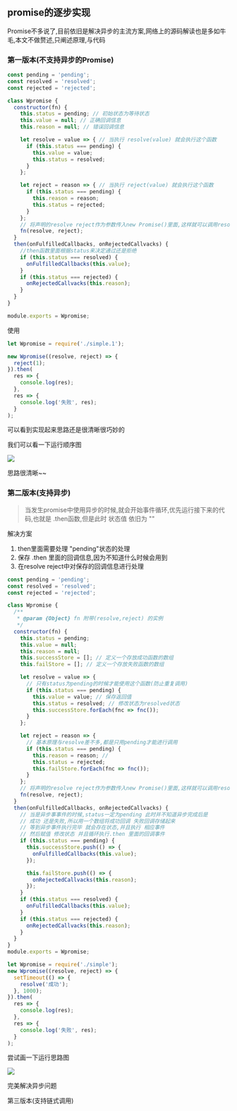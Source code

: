 ## promise的逐步实现

Promise不多说了,目前依旧是解决异步的主流方案,网络上的源码解读也是多如牛毛,本文不做赘述,只阐述原理,与代码





### 第一版本(不支持异步的Promise)

````javascript
const pending = 'pending';
const resolved = 'resolved';
const rejected = 'rejected';

class Wpromise {
  constructor(fn) {
    this.status = pending; // 初始状态为等待状态
    this.value = null; // 正确回调信息
    this.reason = null; // 错误回调信息

    let resolve = value => { // 当执行 resolve(value) 就会执行这个函数
      if (this.status === pending) {
        this.value = value;
        this.status = resolved;
      }
    };

    let reject = reason => { // 当执行 reject(value) 就会执行这个函数
      if (this.status === pending) {
        this.reason = reason;
        this.status = rejected;
      }
    };
    // 将声明的resolve reject作为参数传入new Promise()里面,这样就可以调用resolve reject 函数了
    fn(resolve, reject);
  }
  then(onFulfilledCallbacks, onRejectedCallvacks) {
    //then函数里面根据status来决定通过还是拒绝
    if (this.status === resolved) {
      onFulfilledCallbacks(this.value);
    }
    if (this.status === rejected) {
      onRejectedCallvacks(this.reason);
    }
  }
}

module.exports = Wpromise;
````

使用

```JavaScript
let Wpromise = require('./simple.1');

new Wpromise((resolve, reject) => {
  reject(1);
}).then(
  res => {
    console.log(res);
  },
  res => {
    console.log('失败', res);
  }
);
```

可以看到实现起来思路还是很清晰很巧妙的

我们可以看一下运行顺序图



![](http://www.vkcyan.top/FiO2OahzAwNW6E7P3x4coK6nIMvq.png)

思路很清晰~~





### 第二版本(支持异步)

> 当发生promise中使用异步的时候,就会开始事件循环,优先运行接下来的代码,也就是 .then函数,但是此时 状态值 依旧为 ""



解决方案

1. then里面需要处理 "pending"状态的处理
2. 保存 .then 里面的回调信息,因为不知道什么时候会用到
3. 在resolve reject中对保存的回调信息进行处理



```javascript
const pending = 'pending';
const resolved = 'resolved';
const rejected = 'rejected';

class Wpromise {
  /**
   * @param {Object} fn 附带(resolve,reject) 的实例
   */
  constructor(fn) {
    this.status = pending;
    this.value = null;
    this.reason = null;
    this.successStore = []; // 定义一个存放成功函数的数组
    this.failStore = []; // 定义一个存放失败函数的数组

    let resolve = value => {
      // 只有status为pending的时候才能使用这个函数(防止重复调用)
      if (this.status === pending) {
        this.value = value; // 保存返回值
        this.status = resolved; // 修改状态为resolved状态
        this.successStore.forEach(fnc => fnc());
      }
    };

    let reject = reason => {
      // 基本原理与resolve差不多,都是只用pending才能进行调用
      if (this.status === pending) {
        this.reason = reason; //
        this.status = rejected;
        this.failStore.forEach(fnc => fnc());
      }
    };
    // 将声明的resolve reject作为参数传入new Promise()里面,这样就可以调用resolve reject 函数了
    fn(resolve, reject);
  }
  then(onFulfilledCallbacks, onRejectedCallvacks) {
    // 当是异步事事件的时候,status一定为pending 此时并不知道异步完成后是
    // 成功 还是失败,所以用一个数组将成功回调 失败回调存储起来
    // 等到异步事件执行完毕 就会存在状态,并且执行 相应事件
    // 然后赋值 修改状态 并且循环执行.then 里面的回调事件
    if (this.status === pending) {
      this.successStore.push(() => {
        onFulfilledCallbacks(this.value);
      });

      this.failStore.push(() => {
        onRejectedCallvacks(this.reason);
      });
    }
    if (this.status === resolved) {
      onFulfilledCallbacks(this.value);
    }
    if (this.status === rejected) {
      onRejectedCallvacks(this.reason);
    }
  }
}
module.exports = Wpromise;
```



````JavaScript
let Wpromise = require('./simple');
new Wpromise((resolve, reject) => {
  setTimeout(() => {
    resolve('成功');
  }, 1000);
}).then(
  res => {
    console.log(res);
  },
  res => {
    console.log('失败', res);
  }
);
````

尝试画一下运行思路图

![](http://www.vkcyan.top/FmV50N-3zmNJmd-xM8JEahDw8yJy.png)

完美解决异步问题



第三版本(支持链式调用)









